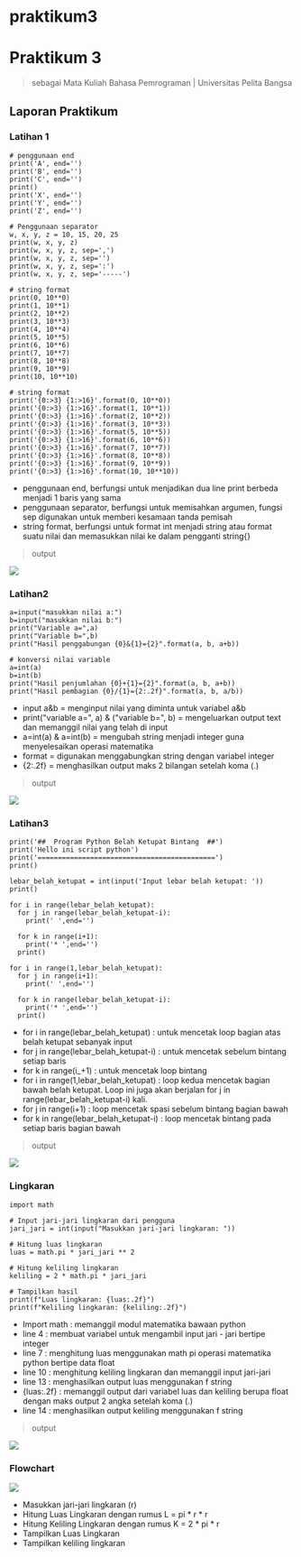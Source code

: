 # praktikum3
# Praktikum 3
> sebagai Mata Kuliah Bahasa Pemrograman | Universitas Pelita Bangsa

## Laporan Praktikum
### Latihan 1

    # penggunaan end
    print('A', end='')
    print('B', end='')
    print('C', end='')
    print()
    print('X', end='')
    print('Y', end='')
    print('Z', end='')

    # Penggunaan separator
    w, x, y, z = 10, 15, 20, 25
    print(w, x, y, z)
    print(w, x, y, z, sep=',')
    print(w, x, y, z, sep='')
    print(w, x, y, z, sep=':')
    print(w, x, y, z, sep='-----') 

    # string format
    print(0, 10**0)
    print(1, 10**1)
    print(2, 10**2)
    print(3, 10**3)
    print(4, 10**4)
    print(5, 10**5)
    print(6, 10**6)
    print(7, 10**7)
    print(8, 10**8)
    print(9, 10**9)
    print(10, 10**10) 
 
    # string format
    print('{0:>3} {1:>16}'.format(0, 10**0))
    print('{0:>3} {1:>16}'.format(1, 10**1))
    print('{0:>3} {1:>16}'.format(2, 10**2))
    print('{0:>3} {1:>16}'.format(3, 10**3))
    print('{0:>3} {1:>16}'.format(5, 10**5))
    print('{0:>3} {1:>16}'.format(6, 10**6))
    print('{0:>3} {1:>16}'.format(7, 10**7))
    print('{0:>3} {1:>16}'.format(8, 10**8))
    print('{0:>3} {1:>16}'.format(9, 10**9))
    print('{0:>3} {1:>16}'.format(10, 10**10))
* penggunaan end, berfungsi untuk menjadikan dua line print berbeda menjadi 1 baris yang sama
* penggunaan separator, berfungsi untuk memisahkan argumen, fungsi sep digunakan untuk memberi kesamaan tanda pemisah
* string format, berfungsi untuk format int menjadi string atau format suatu nilai dan memasukkan nilai ke dalam pengganti string{} 

>output
<img src="Screenshot/Latihan1_output.png">

### Latihan2

    a=input("masukkan nilai a:")
    b=input("masukkan nilai b:")
    print("Variable a=",a)
    print("Variable b=",b)
    print("Hasil penggabungan {0}&{1}={2}".format(a, b, a+b))

    # konversi nilai variable
    a=int(a)
    b=int(b)
    print("Hasil penjumlahan {0}+{1}={2}".format(a, b, a+b))
    print("Hasil pembagian {0}/{1}={2:.2f}".format(a, b, a/b))

* input a&b = menginput nilai yang diminta untuk variabel a&b
* print("variable a=", a) & ("variable b=", b) = mengeluarkan output text dan memanggil nilai yang telah di input
* a=int(a) & a=int(b) = mengubah string menjadi integer guna menyelesaikan operasi matematika
* format = digunakan menggabungkan string dengan variabel integer
* {2:.2f} = menghasilkan output maks 2 bilangan setelah koma (.)

>output
<img src="Screenshot/Latihan2_output.png">

### Latihan3

    print('##  Program Python Belah Ketupat Bintang  ##')
    print('Hello ini script python')
    print('============================================')
    print()
 
    lebar_belah_ketupat = int(input('Input lebar belah ketupat: '))
    print()
 
    for i in range(lebar_belah_ketupat):
      for j in range(lebar_belah_ketupat-i):
        print(' ',end='')
     
      for k in range(i+1):
        print('* ',end='')
      print()

    for i in range(1,lebar_belah_ketupat):
      for j in range(i+1):
        print(' ',end='')
     
      for k in range(lebar_belah_ketupat-i):
        print('* ',end='')
      print()

*  for i in range(lebar_belah_ketupat) : untuk mencetak loop bagian atas belah ketupat sebanyak input
*  for j in range(lebar_belah_ketupat-i) : untuk mencetak sebelum bintang setiap baris
*  for k in range(i_+1) : untuk mencetak loop bintang 
*  for i in range(1,lebar_belah_ketupat) : loop kedua mencetak bagian bawah belah ketupat. Loop ini juga akan berjalan  for j in range(lebar_belah_ketupat-i) kali.
*  for j in range(i+1) : loop mencetak spasi sebelum bintang bagian bawah
*  for k in range(lebar_belah_ketupat-i) : loop mencetak bintang pada setiap baris bagian bawah

>output
<img src="Screenshot/Latihan3_output.png">

### Lingkaran
    import math

    # Input jari-jari lingkaran dari pengguna
    jari_jari = int(input("Masukkan jari-jari lingkaran: "))

    # Hitung luas lingkaran
    luas = math.pi * jari_jari ** 2

    # Hitung keliling lingkaran
    keliling = 2 * math.pi * jari_jari

    # Tampilkan hasil
    print(f"Luas lingkaran: {luas:.2f}")
    print(f"Keliling lingkaran: {keliling:.2f}")

* Import math : memanggil modul matematika bawaan python
* line 4 : membuat variabel untuk mengambil input jari - jari bertipe integer
* line 7 : menghitung luas menggunakan math pi operasi matematika python bertipe data float
* line 10 : menghitung keliling lingkaran dan memanggil input jari-jari
* line 13 : menghasilkan output luas menggunakan f string
* {luas:.2f} : memanggil output dari variabel luas dan keliling berupa float dengan maks output 2 angka setelah koma (.)
* line 14 : menghasilkan output keliling menggunakan f string

>output
<img src="Screenshot/Lingkaran_output.png">

### Flowchart

<img src="Screenshot/Flowchart_Pic.png">

* Masukkan jari-jari lingkaran (r)
* Hitung Luas Lingkaran dengan rumus L = pi * r * r
* Hitung Keliling Lingkaran dengan rumus K = 2 * pi * r 
* Tampilkan Luas Lingkaran
* Tampilkan keliling lingkaran
